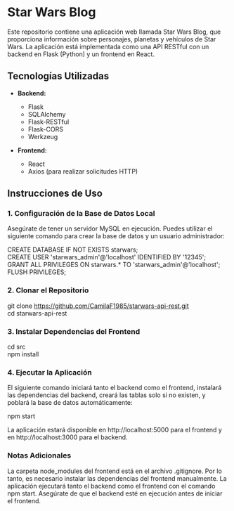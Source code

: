 # Star Wars Blog

Este repositorio contiene una aplicación web llamada Star Wars Blog, que proporciona información sobre personajes, planetas y vehículos de Star Wars. La aplicación está implementada como una API RESTful con un backend en Flask (Python) y un frontend en React.

## Tecnologías Utilizadas

- **Backend:**
  - Flask
  - SQLAlchemy
  - Flask-RESTful
  - Flask-CORS
  - Werkzeug

- **Frontend:**
  - React
  - Axios (para realizar solicitudes HTTP)

## Instrucciones de Uso

### 1. Configuración de la Base de Datos Local

Asegúrate de tener un servidor MySQL en ejecución. Puedes utilizar el siguiente comando para crear la base de datos y un usuario administrador:

CREATE DATABASE IF NOT EXISTS starwars;<br>
CREATE USER 'starwars_admin'@'localhost' IDENTIFIED BY '12345';<br>
GRANT ALL PRIVILEGES ON starwars.* TO 'starwars_admin'@'localhost';<br>
FLUSH PRIVILEGES;

### 2. Clonar el Repositorio

git clone https://github.com/CamilaF1985/starwars-api-rest.git<br>
cd starwars-api-rest

### 3. Instalar Dependencias del Frontend

cd src<br>
npm install

### 4. Ejecutar la Aplicación

El siguiente comando iniciará tanto el backend como el frontend, instalará las dependencias del backend, creará las tablas solo si no existen, y poblará la base de datos automáticamente:

npm start

La aplicación estará disponible en http://localhost:5000 para el frontend y en http://localhost:3000 para el backend.

### Notas Adicionales

La carpeta node_modules del frontend está en el archivo .gitignore. Por lo tanto, es necesario instalar las dependencias del frontend manualmente.
La aplicación ejecutará tanto el backend como el frontend con el comando npm start. Asegúrate de que el backend esté en ejecución antes de iniciar el frontend.
